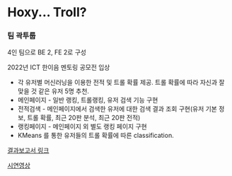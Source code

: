# Hoxy... Troll?

### 팀 곽투룹
4인 팀으로 BE 2, FE 2로 구성


2022년 ICT 한이음 멘토링 공모전 입상
- 각 유저별 머신러닝을 이용한 전적 및 트롤 확률 제공. 트롤 확률에 따라 자신과 잘 맞을 것 같은 유저 5명 추천.
- 메인페이지 - 일반 랭킹, 트롤랭킹, 유저 검색 기능 구현
- 전적검색 - 메인페이지에서 검색한 유저에 대한 검색 결과 조회 구현(유저 기본 정보, 트롤 확률, 최근 20판 분석, 최근 20판 전적)
- 랭킹페이지 - 메인페이지 외 별도 랭킹 페이지 구현
- KMeans 를 통한 유저들의 트롤 확률에 따른 classification.

[결과보고서 링크](https://www.hanium.or.kr/html/skin/doc.html?fn=20221123101642459.hwp&rs=/html/synap/)

[시연영상](https://www.youtube.com/watch?v=vtUlxVK2w5E)
